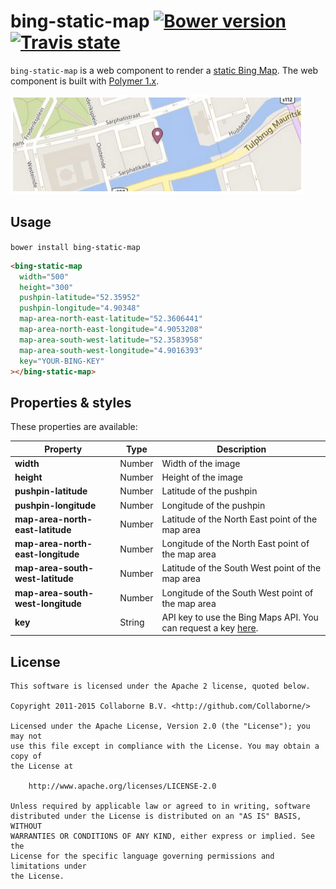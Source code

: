 bing-static-map [![Bower version](https://badge.fury.io/bo/bing-static-map.svg)](http://badge.fury.io/bo/bing-static-map) [![Travis state](https://travis-ci.org/Collaborne/bing-static-map.svg?branch=master)](https://travis-ci.org/Collaborne/bing-static-map)
=========

`bing-static-map` is a web component to render a [static Bing Map](http://msdn.microsoft.com/en-us/library/ff701724.aspx). The web component is built with [Polymer 1.x](https://www.polymer-project.org).

![Screenshot](/doc/screenshot.png "Screenshot")


## Usage

`bower install bing-static-map`

```html
<bing-static-map
  width="500"
  height="300"
  pushpin-latitude="52.35952"
  pushpin-longitude="4.90348"
  map-area-north-east-latitude="52.3606441"
  map-area-north-east-longitude="4.9053208"
  map-area-south-west-latitude="52.3583958"
  map-area-south-west-longitude="4.9016393"
  key="YOUR-BING-KEY"
></bing-static-map>
```


## Properties & styles

These properties are available:

Property                          | Type    | Description
--------------------------------- | ------- | ----------------------------
**width**                         | Number  | Width of the image
**height**                        | Number  | Height of the image
**pushpin-latitude**              | Number  | Latitude of the pushpin
**pushpin-longitude**             | Number  | Longitude of the pushpin
**map-area-north-east-latitude**  | Number  | Latitude of the North East point of the map area
**map-area-north-east-longitude** | Number  | Longitude of the North East point of the map area
**map-area-south-west-latitude**  | Number  | Latitude of the South West point of the map area
**map-area-south-west-longitude** | Number  | Longitude of the South West point of the map area
**key**                           | String  | API key to use the Bing Maps API. You can request a key [here](https://msdn.microsoft.com/en-us/library/ff428642.aspx).


## License

    This software is licensed under the Apache 2 license, quoted below.

    Copyright 2011-2015 Collaborne B.V. <http://github.com/Collaborne/>

    Licensed under the Apache License, Version 2.0 (the "License"); you may not
    use this file except in compliance with the License. You may obtain a copy of
    the License at

        http://www.apache.org/licenses/LICENSE-2.0

    Unless required by applicable law or agreed to in writing, software
    distributed under the License is distributed on an "AS IS" BASIS, WITHOUT
    WARRANTIES OR CONDITIONS OF ANY KIND, either express or implied. See the
    License for the specific language governing permissions and limitations under
    the License.
    